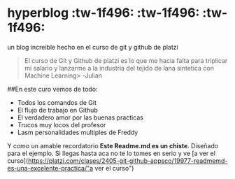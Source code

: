 # hyperblog :tw-1f496: :tw-1f496: :tw-1f496:
un blog increible hecho en el curso de git y github de platzi
>El curso de Git y Github de platzi es lo que me hacia falta para triplicar mi salario y lanzarme a la industria del tejido de lana sintetica con Machine Learning> -Julian

##En este curo vemos de todo:
* Todos los comandos de Git
* El flujo de trabajo en Github
* El verdadero amor por las buenas practicas
* Trucos muy locos del profesor
* Lasm personalidades multiples de Freddy

Y como un amable recordatorio **Este Readme.md es un chiste**. Diseñado para el ejemplo. Si llegas hasta aca no te lo tomes en serio y ve [a ver el curso](https://platzi.com/clases/2405-git-github-appsco/19977-readmemd-es-una-excelente-practica/"a ver el curso")